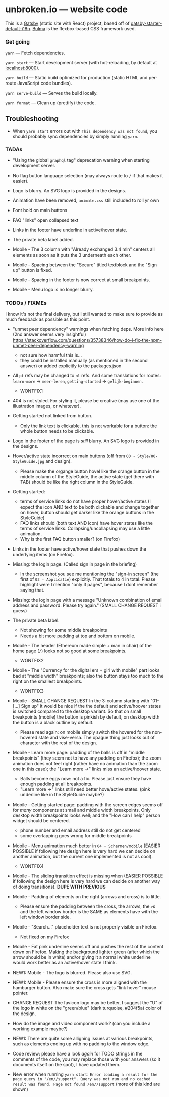 # unbroken.io — website code

This is a [Gatsby](https://www.gatsbyjs.org) (static site with React) project, based off of [gatsby-starter-default-i18n](https://github.com/angeloocana/gatsby-plugin-i18n/tree/master/packages/gatsby-starter-default-i18n). [Bulma](https://bulma.io) is the flexbox-based CSS framework used.


### Get going

`yarn` — Fetch dependencies.

`yarn start` — Start development server (with hot-reloading, by default at [localhost:8000](http://localhost:8000)).

`yarn build` — Static build optimized for production (static HTML and per-route JavaScript code bundles).

`yarn serve-build` — Serves the build locally.

`yarn format` — Clean up (prettify) the code.


## Troubleshooting

* When `yarn start` errors out with `This dependency was not found`, you should probably sync dependencies by simply running `yarn`.


### TADAs

* "Using the global `graphql` tag" deprecation warning when starting development server.

* No flag button language selection (may always route to `/` if that makes it easier).

* Logo is blurry. An SVG logo is provided in the designs.

* Animation have been removed, `animate.css` still included to roll yr own

* Font bold on main buttons

* FAQ "links" open collapsed text

* Links in the footer have underline in active/hover state.

* The private beta label added.

* Mobile - The 3 column with "Already exchanged 3.4 mln" centers all elements as soon as it puts the 3 underneath each other.

* Mobile - Spacing between the "Secure" titled textblock and the "Sign up" button is fixed.

* Mobile - Spacing in the footer is now correct at small breakpoints.

* Mobile - Menu logo is no longer blurry.


### TODOs / FIXMEs

I know it's not the final delivery, but I still wanted to make sure to provide as much feedback as possible as this point.

* "unmet peer dependency" warnings when fetching deps. More info here (2nd answer seems very insightful) https://stackoverflow.com/questions/35738346/how-do-i-fix-the-npm-unmet-peer-dependency-warning

  * not sure how harmful this is...
  * they could be installed manually (as mentioned in the second answer) or added explicitly to the packages.json

* All `pt` refs may be changed to `nl` refs. And some translations for routes: `learn-more` -> `meer-leren`, `getting-started` -> `gelijk-beginnen`.

  * WONTFIX1

* 404 is not styled. For styling it, please be creative (may use one of the illustration images, or whatever).

* Getting started not linked from button.

  * Only the link text is clickable, this is not workable for a button: the whole button needs to be clickable.

* Logo in the footer of the page is *still* blurry. An SVG logo is provided in the designs.

* Hover/active state incorrect on main buttons (off from `00 - Style/00-StyleGuide.jpg` and design).

  * Please make the organge button hovel like the orange button in the middle column of the StyleGuide, the active state (get there with TAB) should be like the right column in the StyleGuide.

* Getting started:

  * terms of service links do not have proper hover/active states (I expect the icon AND text to be both clickable and change together on hover, button should get darker like the orange buttons in the StyleGuide)
  * FAQ links should (both text AND icon) have hover states like the terms of service links. Collapsing/uncollapsing may use a little animation.
  * Why is the first FAQ button smaller? (on Firefox)

* Links in the footer have active/hover state that pushes down the underlying items (on Firefox).

* Missing: the login page. (Called sign in page in the briefing)

  * In the screenshot you see me mentioning the "sign-in screen" (the first of `02 - Applicatie`) explicitly. That totals to 4 in total. Please highlight were I mention "only 3 pages", because I dont remember saying that.

* Missing: the login page with a message "Unknown combination of email address and password. Please try again." (SMALL CHANGE REQUEST i guess)

* The private beta label:

  * Not showing for some middle breakpoints
  * Needs a bit more padding at top and bottom on mobile.

* Mobile - The header (Ethereum made simple + man in chair) of the home page (`/`) looks not so good at some breakpoints.

  * WONTFIX2

* Mobile - The "Currency for the digital ers + girl with mobile" part looks bad at "middle width" breakpoints; also the button stays too much to the right on the smallest breakpoints.

  * WONTFIX3

* Mobile - SMALL CHANGE REQUEST In the 3-column starting with "01- [...] Sign up" it would be nice if the the default and active/hoover states is switched compared to the desktop variant. So that on small breakpoints (mobile) the button is pinkish by default, on desktop width the button is a black outline by default.

  * Please read again: on mobile simply switch the hovered for the non-hovered state and vise-versa. The opague thing just looks out of character with the rest of the design.

* Mobile - Learn more page: padding of the balls is off in "middle breakpoints" (they seem not to have any padding on Firefox); the zoom animation does not feel right (rather have no animation than the zoom one in this case); the "Learn more ->" links miss an active/hoover state.

  * Balls become eggs now: not a fix. Please just ensure they have enough padding at all breakpoints.
  * "Learn more ->" links still need better hove/active states. (pink underline like in the StyleGuide maybe?)

* Mobile - Getting started page: padding with the screen edges seems off for *many* components at small and middle width breakpoints. Only desktop width breakpoints looks well; and the "How can I help" person widget should be centered.

  * phone number and email address still do not get centered
  * some overlapping goes wrong for middle breakpoints

* Mobile - Menu animation much better in `04 - Schermen/mobile` (EASIER POSSIBLE if following hte design here is very hard we can decide on another animation, but the current one implemented is not as cool).

  * WONTFIX4

* Mobile - The sliding transition effect is missing when (EASIER POSSIBLE if following the design here is very hard we can decide on another way of doing transitions). **DUPE WITH PREVIOUS**

* Mobile - Padding of elements on the right (arrows and cross) is to little.

  * Please ensure the padding between the cross, the arrows, the `>`s and the left window border is the SAME as elements have with the left window border side.

* Mobile - "Search..." placeholder text is not properly visible on Firefox.

  * Not fixed on my Firefox

* Mobile - Fat pink underline seems off and pushes the rest of the content down on Firefox. Making the background lighter green (after which the arrow should be in white) and/or giving it a normal white underline would work better as an active/hover state I think.

* NEW1: Mobile - The logo is blurred. Please also use SVG.

* NEW1: Mobile - Please ensure the cross is more aligned with the hamburger button. Also make sure the cross gets "link hover" mouse pointer.

* CHANGE REQUEST The favicon logo may be better, I suggest the "U" of the logo in white on the "green/blue" (dark turquoise, #204f5a) color of the design.

* How do the image and video component work? (can you include a working example maybe?)

* NEW1: There are quite some alligning issues at various breakpoints, such as elements ending up with no padding to the window edge.

* Code review: please have a look *again* for TODO strings in the comments of the code, you may replace those with your answers (so it documents itself on the spot), I have updated them.

* New error when running `yarn start`: `Error loading a result for the page query in "/en//support". Query was not run and no cached result was found. Page not found /en//support` (more of this kind are shown)

